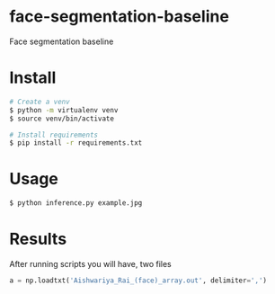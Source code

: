 # face-segmentation-baseline

Face segmentation baseline

# Install

```bash
# Create a venv
$ python -m virtualenv venv
$ source venv/bin/activate

# Install requirements
$ pip install -r requirements.txt
```

# Usage
```bash
$ python inference.py example.jpg
```

# Results
After running scripts you will have, two files

```python
a = np.loadtxt('Aishwariya_Rai_(face)_array.out', delimiter=',')
```
